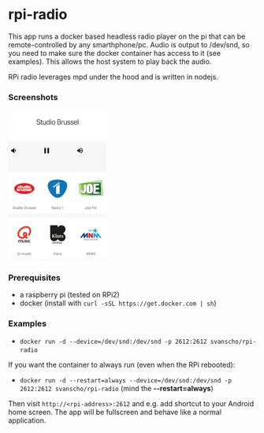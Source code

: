 # rpi-radio
This app runs a docker based headless radio player on the pi that can be remote-controlled by any smarthphone/pc. Audio is output to /dev/snd, so you need to make sure the docker container has access to it (see examples). This allows the host system to play back the audio.

RPi radio leverages mpd under the hood and is written in nodejs.

### Screenshots
<img src="screenshot.png" width="200">

### Prerequisites
- a raspberry pi (tested on RPi2)
- docker (install with `curl -sSL https://get.docker.com | sh`)
### Examples
- `docker run -d --device=/dev/snd:/dev/snd -p 2612:2612 svanscho/rpi-radio`

If you want the container to always run (even when the RPi rebooted):
- `docker run -d --restart=always --device=/dev/snd:/dev/snd -p 2612:2612 svanscho/rpi-radio` (mind the **--restart=always**)

Then visit `http://<rpi-address>:2612` and e.g. add shortcut to your Android home screen. The app will be fullscreen and behave like a normal application.
